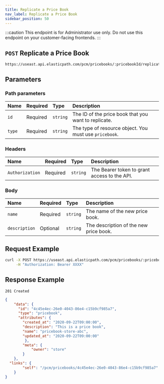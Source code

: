 ```yaml
---
title: Replicate a Price Book
nav_label: Replicate a Price Book
sidebar_position: 50
---
```


:::caution
This endpoint is for Administrator use only. Do not use this endpoint on your customer-facing frontends.
:::

## `POST` Replicate a Price Book

```http
https://useast.api.elasticpath.com/pcm/pricebooks/:pricebookId/replicate
```

## Parameters

### Path parameters

| Name | Required | Type | Description |
| :--- | :--- | :--- | :--- |
| `id` | Required | `string` | The ID of the price book that you want to replicate. |
| `type` | Required | `string` | The type of resource object. You must use `pricebook`. |

### Headers

| Name | Required | Type | Description |
| :--- | :--- | :--- | :--- |
| `Authorization` | Required | `string` | The Bearer token to grant access to the API. |

### Body

| Name | Required | Type | Description |
| :--- | :--- | :--- | :--- |
| `name` | Required | `string` | The name of the new price book. |
| `description` | Optional | `string` | The description of the new price book. |

## Request Example

```bash
curl -X POST https://useast.api.elasticpath.com/pcm/pricebooks/:pricebookId/replicate \
     -H "Authorization: Bearer XXXX"
```

## Response Example

`201 Created`

```json
{
    "data": {
      "id": "4c45e4ec-26e0-4043-86e4-c15b9cf985a7",
      "type": "pricebook",
      "attributes": {
        "created_at": "2020-09-22T09:00:00",
        "description": "This is a price book",
        "name": "pricebook-store-abc",
        "updated_at": "2020-09-22T09:00:00"
         },
        "meta": {
            "owner": "store"
        }
    },
  "links": {
        "self": "/pcm/pricebooks/4c45e4ec-26e0-4043-86e4-c15b9cf985a7"
    }
}
```
